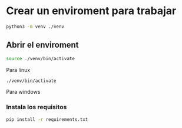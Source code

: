 # Crear un enviroment para trabajar
```bash
python3 -m venv ./venv
```
## Abrir el enviroment
```bash
source ./venv/bin/activate
```
Para linux
```bash
./venv/bin/activate
```
Para windows
### Instala los requisitos
```bash
pip install -r requirements.txt
```